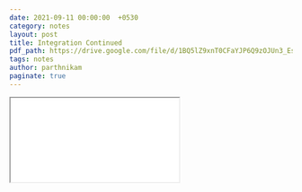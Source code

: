```yaml
---
date: 2021-09-11 00:00:00  +0530
category: notes
layout: post
title: Integration Continued
pdf_path: https://drive.google.com/file/d/1BQ5lZ9xnT0CFaYJP6Q9zOJUn3_EskB2v/preview?usp=sharing
tags: notes
author: parthnikam
paginate: true
---
```


<iframe class="embed-pdf" src="{{ page.pdf_path }}#toolbar=0" seamless="seamless" scrolling="no" style="overflow:hidden"></iframe>
